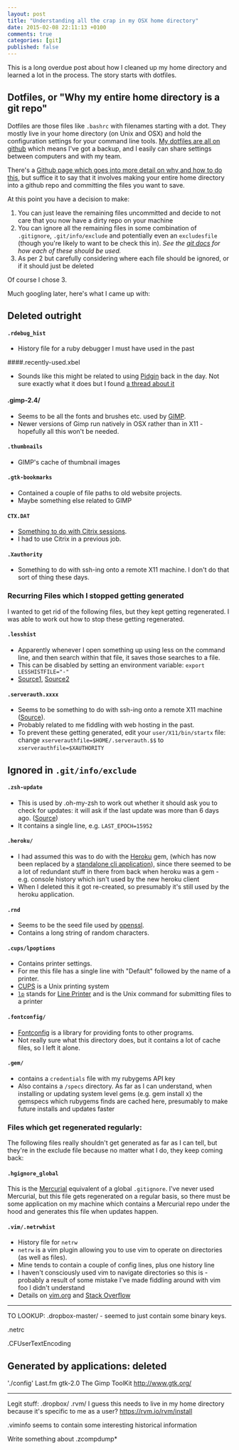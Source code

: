 ```yaml
---
layout: post
title: "Understanding all the crap in my OSX home directory"
date: 2015-02-08 22:11:13 +0100
comments: true
categories: [git]
published: false
---
```


This is a long overdue post about how I cleaned up my home directory and learned a lot in the process. The story starts with dotfiles.

Dotfiles, or "Why my entire home directory is a git repo"
----------------------------------------------------------
Dotfiles are those files like `.bashrc` with filenames starting with a dot. They mostly live in your home directory (on Unix and OSX) and hold the configuration settings for your command line tools.
[My dotfiles are all on github](https://github.com/dgmstuart/dotfiles) which means I've got a backup, and I easily can share settings between computers and with my team.

There's a [Github page which goes into more detail on why and how to do this](https://dotfiles.github.io/), but suffice it to say that it involves making your entire home directory into a github repo and committing the files you want to save.

At this point you have a decision to make:

1. You can just leave the remaining files uncommitted and decide to not care that you now have a dirty repo on your machine
2. You can ignore all the remaining files in some combination of `.gitignore`, `.git/info/exclude` and potentially even an `excludesfile` (though you're likely to want to be check this in). _See the [git docs](http://git-scm.com/docs/gitignore) for how each of these should be used._
3. As per 2 but carefully considering where each file should be ignored, or if it should just be deleted

Of course I chose 3.

Much googling later, here's what I came up with:

Deleted outright
----------------

#### `.rdebug_hist`

  * History file for a ruby debugger I must have used in the past


####.recently-used.xbel

* Sounds like this might be related to using
[Pidgin](https://pidgin.im/) back in the day. Not sure exactly what it does but I found [a thread about it](http://www.howtogeek.com/howto/16230/what-is-.recently-used.xbel-and-how-do-i-delete-it-for-good/)


#### .gimp-2.4/

* Seems to be all the fonts and brushes etc. used by [GIMP](http://www.gimp.org/).
* Newer versions of Gimp run natively in OSX rather than in X11 - hopefully all this won't be needed.

#### `.thumbnails`

* GIMP's cache of thumbnail images

#### `.gtk-bookmarks`

* Contained a couple of file paths to old website projects.
* Maybe something else related to GIMP

#### `CTX.DAT`

* [Something to do with Citrix sessions](https://discussions.apple.com/thread/1713980?start=0&tstart=0).
* I had to use Citrix in a previous job.

#### `.Xauthority`

* Something to do with ssh-ing onto a remote X11 machine. I don't do that sort of thing these days.




### Recurring Files which I stopped getting generated
I wanted to get rid of the following files, but they kept getting regenerated. I was able to work out how to stop these getting regenerated.

#### `.lesshist`

* Apparently whenever I open something up using less on the command line, and then search within that file, it saves those searches to a file.
* This can be disabled by setting an environment variable: `export LESSHISTFILE="-"`
* [Source1](http://list.freebsd.questions.narkive.com/bqLCfqNE/lesshst), [Source2](http://mail-index.netbsd.org/tech-security/2010/02/15/msg000282.html)


#### `.serverauth.xxxx`

* Seems to be something to do with ssh-ing onto a remote X11 machine ([Source](http://taosecurity.blogspot.co.uk/2006/09/eliminating-serverauth-files.html)).
* Probably related to me fiddling with web hosting in the past.
* To prevent these getting generated, edit your `user/X11/bin/startx` file: change `xserverauthfile=$HOME/.serverauth.$$` to `xserverauthfile=$XAUTHORITY`


Ignored in `.git/info/exclude`
-------------------------------

#### `.zsh-update`

* This is used by .oh-my-zsh to work out whether it should ask you to check for updates: it will ask if the last update was more than 6 days ago. ([Source](https://bitbucket.org/Josh/oh-my-zsh/src/tip/tools/check_for_upgrade.sh))
* It contains a single line, e.g. `LAST_EPOCH=15952`

#### `.heroku/`

* I had assumed this was to do with the [Heroku](https://www.heroku.com) gem, (which has now been replaced by a [standalone cli application](https://github.com/heroku/heroku)), since there seemed to be a lot of redundant stuff in there from back when heroku was a gem - e.g. console history which isn't used by the new heroku client
* When I deleted this it got re-created, so presumably it's still used by the heroku application.


#### `.rnd`

* Seems to be the seed file used by [openssl](https://www.openssl.org/).
* Contains a long string of random characters.

#### `.cups/lpoptions`
* Contains printer settings.
* For me this file has a single line with "Default" followed by the name of a printer.
* [CUPS](https://en.wikipedia.org/wiki/CUPS) is a Unix printing system
* [`lp`](https://developer.apple.com/library/mac/documentation/Darwin/Reference/ManPages/man1/lp.1.html#//apple_ref/doc/man/1/lp)
stands for
[Line Printer](https://en.wikipedia.org/wiki/Line_printer) and is the Unix command for submitting files to a printer

#### `.fontconfig/`

* [Fontconfig](http://en.wikipedia.org/wiki/Fontconfig) is a library for providing fonts to other programs.
* Not really sure what this directory does, but it contains a lot of cache files, so I left it alone.

#### `.gem/`

* contains a `credentials` file with my rubygems API key
* Also contains a `/specs` directory. As far as I can understand, when installing or updating system level gems (e.g. gem install x) the gemspecs which rubygems finds are cached here, presumably to make future installs and updates faster


### Files which get regenerated regularly:
The following files really shouldn't get generated as far as I can tell, but they're in the exclude file because no matter what I do, they keep coming back:

#### `.hgignore_global`

This is the [Mercurial](http://mercurial.selenic.com/) equivalent of a global `.gitignore`. I've never used Mercurial, but this file gets regenerated on a regular basis, so there must be some application on my machine which contains a Mercurial repo under the hood and generates this file when updates happen.

#### `.vim/.netrwhist`

* History file for `netrw`
* `netrw` is a vim plugin allowing you to use vim to operate on directories (as well as files).
* Mine tends to contain a couple of config lines, plus one history line
* I haven't consciously used vim to navigate directories so this is - probably a result of some mistake I've made fiddling around with vim foo I didn't understand
* Details on [vim.org](http://www.vim.org/scripts/script.php?script_id=1075) and [Stack Overflow](http://stackoverflow.com/questions/9850360/what-is-netrwhist)


- - - - - - - - - - - -

TO LOOKUP: .dropbox-master/ - seemed to just contain some binary keys.

.netrc

.CFUserTextEncoding

Generated by applications: deleted
----------------------------------

'./config'
  Last.fm
  gtk-2.0 The Gimp ToolKit http://www.gtk.org/



-------

Legit stuff:
.dropbox/
.rvm/
  I guess this needs to live in my home directory because it's specific to me as a user? https://rvm.io/rvm/install

.viminfo seems to contain some interesting historical information

Write something about .zcompdump*

